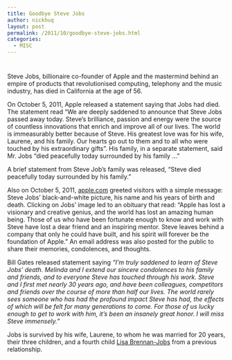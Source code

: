 ```yaml
---
title: Goodbye Steve Jobs
author: nickhuq
layout: post
permalink: /2011/10/goodbye-steve-jobs.html
categories:
  - MISC
---
```

# 

Steve Jobs, billionaire co-founder of Apple and the mastermind behind an empire of products that revolutionised computing, telephony and the music industry, has died in California at the age of 56.

On October 5, 2011, Apple released a statement saying that Jobs had died. The statement read “We are deeply saddened to announce that Steve Jobs passed away today. Steve’s brilliance, passion and energy were the source of countless innovations that enrich and improve all of our lives. The world is immeasurably better because of Steve. His greatest love was for his wife, Laurene, and his family. Our hearts go out to them and to all who were touched by his extraordinary gifts”. His family, in a separate statement, said Mr. Jobs “died peacefully today surrounded by his family …”

A brief statement from Steve Job’s family was released, “Steve died peacefully today surrounded by his family.”

Also on October 5, 2011, [apple.com][1] greeted visitors with a simple message: Steve Jobs’ black-and-white picture, his name and his years of birth and death. Clicking on Jobs’ image led to an obituary that read: “Apple has lost a visionary and creative genius, and the world has lost an amazing human being. Those of us who have been fortunate enough to know and work with Steve have lost a dear friend and an inspiring mentor. Steve leaves behind a company that only he could have built, and his spirit will forever be the foundation of Apple.” An email address was also posted for the public to share their memories, condolences, and thoughts.

 [1]: http://apple.com

Bill Gates released statement saying *“I’m truly saddened to learn of Steve Jobs’ death. Melinda and I extend our sincere condolences to his family and friends, and to everyone Steve has touched through his work. Steve and I first met nearly 30 years ago, and have been colleagues, competitors and friends over the course of more than half our lives. The world rarely sees someone who has had the profound impact Steve has had, the effects of which will be felt for many generations to come. For those of us lucky enough to get to work with him, it’s been an insanely great honor. I will miss Steve immensely.”*

Jobs is survived by his wife, Laurene, to whom he was married for 20 years, their three children, and a fourth child [Lisa Brennan-Jobs][2] from a previous relationship.

 [2]: http://en.wikipedia.org/wiki/Lisa_Brennan-Jobs "Lisa Brennan-Jobs"